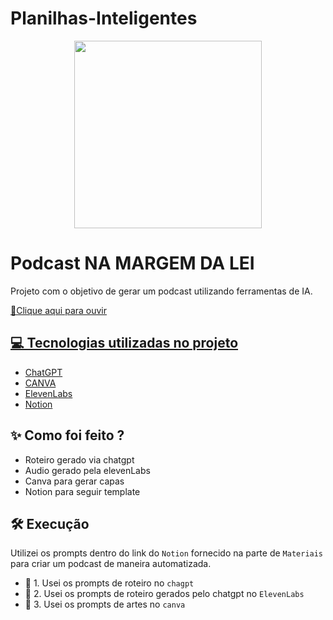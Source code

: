 # Planilhas-Inteligentes
<p align="center">
    <img width="300" src="[image.webp](https://github.com/alehossoe/Planilhas-Inteligentes/blob/0ccc024df925b068fa23e25253c2984d5870ef09/Imagem_planilha.webp)">
</p>

# Podcast NA MARGEM DA LEI  

Projeto com o objetivo de gerar um podcast utilizando ferramentas de IA.

<a href="https://github.com/alehossoe/prompts-for-podcast-generate-by-ia/blob/32194c88dddae2ef4d73fa95f74af969500614bf/Podcast_Margem%20da%20Lei.mp3"> 📕Clique aqui para ouvir


## 💻 Tecnologias utilizadas no projeto

- [ChatGPT](https://chat.openai.com/) 
- [CANVA](https://www.canva.com/dream-lab)
- [ElevenLabs](https://beta.elevenlabs.io/)
- [Notion](https://www.notion.so/PAS-Podcast-AI-Studio-17829124cad0809abe8ccd099f26bf74/)

## ✨ Como foi feito ?

- Roteiro gerado via chatgpt
- Audio gerado pela elevenLabs
- Canva para gerar capas
- Notion para seguir template 

## 🛠️ Execução

Utilizei os prompts dentro do link do `Notion` fornecido na parte de `Materiais` para criar um podcast de maneira automatizada.

- 🤖 1. Usei os prompts de roteiro no `chagpt`
- 🤖 2. Usei os prompts de roteiro gerados pelo chatgpt no  `ElevenLabs`
- 🤖 3. Usei os prompts de artes no `canva`
